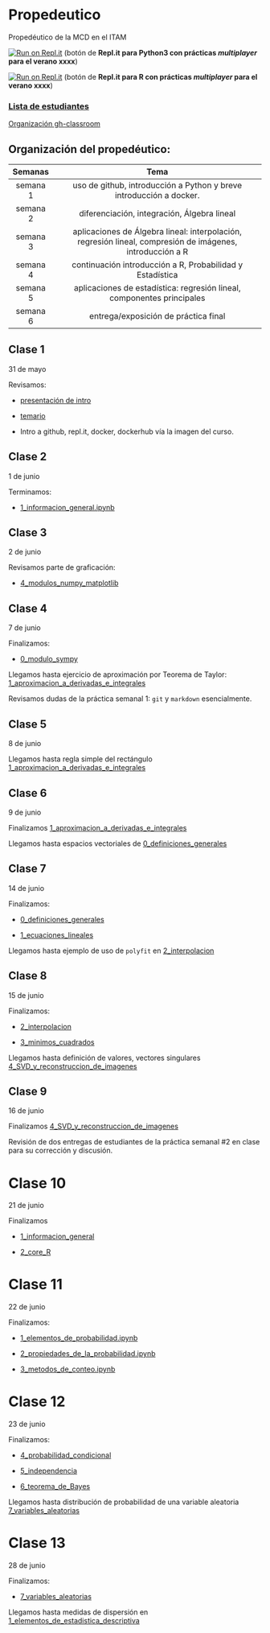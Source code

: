 # Propedeutico 
Propedéutico de la MCD en el ITAM  

[![Run on Repl.it](https://repl.it/badge/github/prope-2021-gh-classroom/repo-for-repl.it-Python)](https://replit.com/@palmoreck/repo-for-replit-Python-2021) (botón de **Repl.it para Python3 con prácticas *multiplayer* para el verano xxxx**)

[![Run on Repl.it](https://repl.it/badge/github/prope-2021-gh-classroom/repo-for-repl.it-R)](https://replit.com/@palmoreck/repo-for-replit-R-2021) (botón de **Repl.it para R con prácticas *multiplayer* para el verano xxxx**)

### [Lista de estudiantes](https://drive.google.com/file/d/1jsj9F6kJU7kLLx5qJIlS56v8Wx7Ul5Ve/view?usp=sharing)

[Organización gh-classroom](https://github.com/prope-2021-gh-classroom)

## Organización del propedéutico:

| Semanas   | Tema                                                              |
| :--------:|:-----------------------------------------------------------------:|
| semana 1 | uso de github, introducción a Python y breve introducción a docker.| 
| semana 2 | diferenciación, integración, Álgebra lineal                       |
| semana 3 | aplicaciones de Álgebra lineal: interpolación, regresión lineal, compresión de imágenes, introducción a R|
| semana 4 | continuación introducción a R, Probabilidad y Estadística|
| semana 5 |aplicaciones de estadística: regresión lineal, componentes principales|
| semana 6 | entrega/exposición de práctica final|

## Clase 1

31 de mayo

Revisamos:

* [presentación de intro](https://hackmd.io/@palmoreck/rJQQIEmbv)

* [temario](https://drive.google.com/file/d/1A5FF9lOFYXb4CdbAQaOp79x1A-9-j36b/view?usp=sharing)

* Intro a github, repl.it, docker, dockerhub vía la imagen del curso.

## Clase 2

1 de junio

Terminamos:

* [1_informacion_general.ipynb](https://github.com/ITAM-DS/Propedeutico/blob/main/Python/clases/1_introduccion/1_informacion_general.ipynb)

## Clase 3

2 de junio

Revisamos parte de graficación: 

* [4_modulos_numpy_matplotlib](https://github.com/ITAM-DS/Propedeutico/blob/main/Python/clases/1_introduccion/4_modulos_numpy_matplotlib.ipynb)

## Clase 4

7 de junio

Finalizamos:

* [0_modulo_sympy](https://github.com/ITAM-DS/Propedeutico/blob/main/Python/clases/2_calculo_DeI/0_modulo_sympy.ipynb)

Llegamos hasta ejercicio de aproximación por Teorema de Taylor: [1_aproximacion_a_derivadas_e_integrales](https://github.com/ITAM-DS/Propedeutico/blob/main/Python/clases/2_calculo_DeI/1_aproximacion_a_derivadas_e_integrales.ipynb)

Revisamos dudas de la práctica semanal 1: `git` y `markdown` esencialmente.

## Clase 5

8 de junio

Llegamos hasta regla simple del rectángulo [1_aproximacion_a_derivadas_e_integrales](https://github.com/ITAM-DS/Propedeutico/blob/main/Python/clases/2_calculo_DeI/1_aproximacion_a_derivadas_e_integrales.ipynb)

## Clase 6

9 de junio

Finalizamos [1_aproximacion_a_derivadas_e_integrales](https://github.com/ITAM-DS/Propedeutico/blob/main/Python/clases/2_calculo_DeI/1_aproximacion_a_derivadas_e_integrales.ipynb)

Llegamos hasta espacios vectoriales de [0_definiciones_generales](https://github.com/ITAM-DS/Propedeutico/blob/main/Python/clases/3_algebra_lineal/0_definiciones_generales.ipynb)


## Clase 7

14 de junio

Finalizamos:


* [0_definiciones_generales](https://github.com/ITAM-DS/Propedeutico/blob/main/Python/clases/3_algebra_lineal/0_definiciones_generales.ipynb)

* [1_ecuaciones_lineales](https://github.com/ITAM-DS/Propedeutico/blob/main/Python/clases/3_algebra_lineal/1_ecuaciones_lineales.ipynb)

Llegamos hasta ejemplo de uso de `polyfit` en [2_interpolacion](https://github.com/ITAM-DS/Propedeutico/blob/main/Python/clases/3_algebra_lineal/2_interpolacion.ipynb)


## Clase 8

15 de junio

Finalizamos:

* [2_interpolacion](https://github.com/ITAM-DS/Propedeutico/blob/main/Python/clases/3_algebra_lineal/2_interpolacion.ipynb)

* [3_minimos_cuadrados](https://github.com/ITAM-DS/Propedeutico/blob/main/Python/clases/3_algebra_lineal/3_minimos_cuadrados.ipynb)


Llegamos hasta definición de valores, vectores singulares [4_SVD_y_reconstruccion_de_imagenes](https://github.com/ITAM-DS/Propedeutico/blob/main/Python/clases/3_algebra_lineal/4_SVD_y_reconstruccion_de_imagenes.ipynb)

## Clase 9

16 de junio

Finalizamos [4_SVD_y_reconstruccion_de_imagenes](https://github.com/ITAM-DS/Propedeutico/blob/main/Python/clases/3_algebra_lineal/4_SVD_y_reconstruccion_de_imagenes.ipynb)

Revisión de dos entregas de estudiantes de la práctica semanal #2 en clase para su corrección y discusión.

# Clase 10

21 de junio

Finalizamos 

* [1_informacion_general](https://github.com/ITAM-DS/Propedeutico/blob/main/R/clases/1_introduccion/1_informacion_general.ipynb)

* [2_core_R](https://github.com/ITAM-DS/Propedeutico/blob/main/R/clases/1_introduccion/2_core_R.ipynb)

# Clase 11

22 de junio 

Finalizamos:

* [1_elementos_de_probabilidad.ipynb](https://github.com/ITAM-DS/Propedeutico/blob/main/R/clases/2_probabilidad/1_elementos_de_probabilidad.ipynb)

* [2_propiedades_de_la_probabilidad.ipynb](https://github.com/ITAM-DS/Propedeutico/blob/main/R/clases/2_probabilidad/2_propiedades_de_la_probabilidad.ipynb)

* [3_metodos_de_conteo.ipynb](https://github.com/ITAM-DS/Propedeutico/blob/main/R/clases/2_probabilidad/3_metodos_de_conteo.ipynb)


# Clase 12

23 de junio

Finalizamos:

* [4_probabilidad_condicional](https://github.com/ITAM-DS/Propedeutico/blob/main/R/clases/2_probabilidad/4_probabilidad_condicional.ipynb)

* [5_independencia](https://github.com/ITAM-DS/Propedeutico/blob/main/R/clases/2_probabilidad/5_independencia.ipynb)

* [6_teorema_de_Bayes](https://github.com/ITAM-DS/Propedeutico/blob/main/R/clases/2_probabilidad/6_teorema_de_Bayes.ipynb)

Llegamos hasta distribución de probabilidad de una variable aleatoria [7_variables_aleatorias](https://github.com/ITAM-DS/Propedeutico/blob/main/R/clases/2_probabilidad/7_variables_aleatorias.ipynb)

# Clase 13

28 de junio

Finalizamos:

* [7_variables_aleatorias](https://github.com/ITAM-DS/Propedeutico/blob/main/R/clases/2_probabilidad/7_variables_aleatorias.ipynb)

Llegamos hasta medidas de dispersión en [1_elementos_de_estadistica_descriptiva](https://github.com/ITAM-DS/Propedeutico/blob/main/R/clases/3_estadistica/1_elementos_de_estadistica_descriptiva.ipynb)